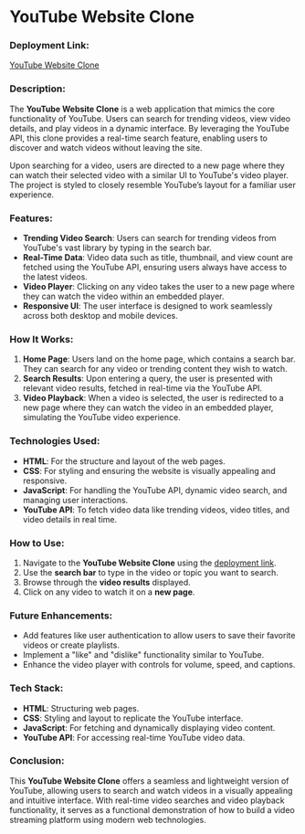 # YouTube Website Clone

### Deployment Link:
[YouTube Website Clone](https://youtube-website-clone-git-main-rajkumar7859s-projects.vercel.app/)

### Description:
The **YouTube Website Clone** is a web application that mimics the core functionality of YouTube. Users can search for trending videos, view video details, and play videos in a dynamic interface. By leveraging the YouTube API, this clone provides a real-time search feature, enabling users to discover and watch videos without leaving the site. 

Upon searching for a video, users are directed to a new page where they can watch their selected video with a similar UI to YouTube's video player. The project is styled to closely resemble YouTube’s layout for a familiar user experience.

### Features:
- **Trending Video Search**: Users can search for trending videos from YouTube's vast library by typing in the search bar.
- **Real-Time Data**: Video data such as title, thumbnail, and view count are fetched using the YouTube API, ensuring users always have access to the latest videos.
- **Video Player**: Clicking on any video takes the user to a new page where they can watch the video within an embedded player.
- **Responsive UI**: The user interface is designed to work seamlessly across both desktop and mobile devices.
  
### How It Works:
1. **Home Page**: Users land on the home page, which contains a search bar. They can search for any video or trending content they wish to watch.
2. **Search Results**: Upon entering a query, the user is presented with relevant video results, fetched in real-time via the YouTube API.
3. **Video Playback**: When a video is selected, the user is redirected to a new page where they can watch the video in an embedded player, simulating the YouTube video experience.

### Technologies Used:
- **HTML**: For the structure and layout of the web pages.
- **CSS**: For styling and ensuring the website is visually appealing and responsive.
- **JavaScript**: For handling the YouTube API, dynamic video search, and managing user interactions.
- **YouTube API**: To fetch video data like trending videos, video titles, and video details in real time.
  
### How to Use:
1. Navigate to the **YouTube Website Clone** using the [deployment link](https://youtubewebsiteclone.vercel.app/).
2. Use the **search bar** to type in the video or topic you want to search.
3. Browse through the **video results** displayed.
4. Click on any video to watch it on a **new page**.

### Future Enhancements:
- Add features like user authentication to allow users to save their favorite videos or create playlists.
- Implement a "like" and "dislike" functionality similar to YouTube.
- Enhance the video player with controls for volume, speed, and captions.

### Tech Stack:
- **HTML**: Structuring web pages.
- **CSS**: Styling and layout to replicate the YouTube interface.
- **JavaScript**: For fetching and dynamically displaying video content.
- **YouTube API**: For accessing real-time YouTube video data.

### Conclusion:
This **YouTube Website Clone** offers a seamless and lightweight version of YouTube, allowing users to search and watch videos in a visually appealing and intuitive interface. With real-time video searches and video playback functionality, it serves as a functional demonstration of how to build a video streaming platform using modern web technologies.
